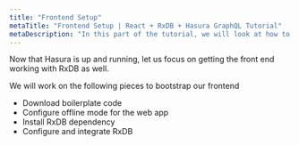 ```yaml
---
title: "Frontend Setup"
metaTitle: "Frontend Setup | React + RxDB + Hasura GraphQL Tutorial"
metaDescription: "In this part of the tutorial, we will look at how to setup frontend for the integration"
---
```


Now that Hasura is up and running, let us focus on getting the front end working with RxDB as well.

We will work on the following pieces to bootstrap our frontend

- Download boilerplate code
- Configure offline mode for the web app
- Install RxDB dependency
- Configure and integrate RxDB
